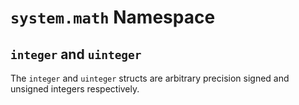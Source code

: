 # `system.math` Namespace

## `integer` and `uinteger`

The `integer` and `uinteger` structs are arbitrary precision signed and unsigned integers respectively.
